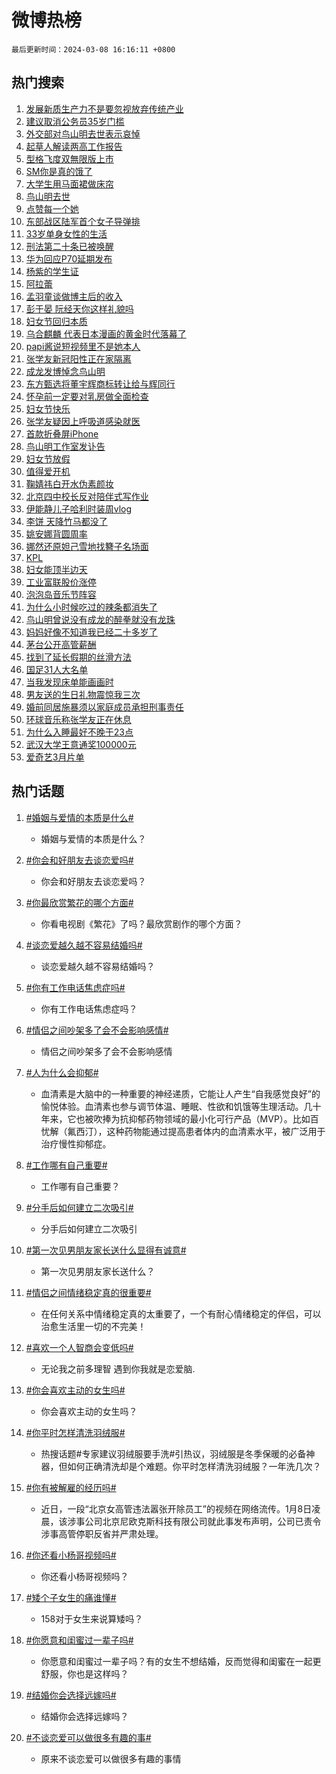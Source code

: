 # 微博热榜

`最后更新时间：2024-03-08 16:16:11 +0800`

## 热门搜索

1. [发展新质生产力不是要忽视放弃传统产业](https://m.weibo.cn/search?containerid=100103type%3D1%26t%3D10%26q%3D%23%E5%8F%91%E5%B1%95%E6%96%B0%E8%B4%A8%E7%94%9F%E4%BA%A7%E5%8A%9B%E4%B8%8D%E6%98%AF%E8%A6%81%E5%BF%BD%E8%A7%86%E6%94%BE%E5%BC%83%E4%BC%A0%E7%BB%9F%E4%BA%A7%E4%B8%9A%23&stream_entry_id=51&isnewpage=1&extparam=seat%3D1%26dgr%3D0%26stream_entry_id%3D51%26q%3D%2523%25E5%258F%2591%25E5%25B1%2595%25E6%2596%25B0%25E8%25B4%25A8%25E7%2594%259F%25E4%25BA%25A7%25E5%258A%259B%25E4%25B8%258D%25E6%2598%25AF%25E8%25A6%2581%25E5%25BF%25BD%25E8%25A7%2586%25E6%2594%25BE%25E5%25BC%2583%25E4%25BC%25A0%25E7%25BB%259F%25E4%25BA%25A7%25E4%25B8%259A%2523%26c_type%3D51%26filter_type%3Drealtimehot%26cate%3D10103%26pos%3D0%26display_time%3D1709885770%26pre_seqid%3D170988577001704379177)
1. [建议取消公务员35岁门槛](https://m.weibo.cn/search?containerid=100103type%3D1%26t%3D10%26q%3D%23%E5%BB%BA%E8%AE%AE%E5%8F%96%E6%B6%88%E5%85%AC%E5%8A%A1%E5%91%9835%E5%B2%81%E9%97%A8%E6%A7%9B%23&stream_entry_id=31&isnewpage=1&extparam=seat%3D1%26q%3D%2523%25E5%25BB%25BA%25E8%25AE%25AE%25E5%258F%2596%25E6%25B6%2588%25E5%2585%25AC%25E5%258A%25A1%25E5%2591%259835%25E5%25B2%2581%25E9%2597%25A8%25E6%25A7%259B%2523%26dgr%3D0%26flag%3D2%26band_rank%3D1%26stream_entry_id%3D31%26realpos%3D1%26pos%3D0%26c_type%3D31%26lcate%3D5001%26cate%3D5001%26filter_type%3Drealtimehot%26display_time%3D1709885770%26pre_seqid%3D170988577001704379177)
1. [外交部对鸟山明去世表示哀悼](https://m.weibo.cn/search?containerid=100103type%3D1%26t%3D10%26q%3D%23%E5%A4%96%E4%BA%A4%E9%83%A8%E5%AF%B9%E9%B8%9F%E5%B1%B1%E6%98%8E%E5%8E%BB%E4%B8%96%E8%A1%A8%E7%A4%BA%E5%93%80%E6%82%BC%23&stream_entry_id=31&isnewpage=1&extparam=seat%3D1%26q%3D%2523%25E5%25A4%2596%25E4%25BA%25A4%25E9%2583%25A8%25E5%25AF%25B9%25E9%25B8%259F%25E5%25B1%25B1%25E6%2598%258E%25E5%258E%25BB%25E4%25B8%2596%25E8%25A1%25A8%25E7%25A4%25BA%25E5%2593%2580%25E6%2582%25BC%2523%26dgr%3D0%26flag%3D1%26band_rank%3D2%26stream_entry_id%3D31%26realpos%3D2%26pos%3D1%26c_type%3D31%26lcate%3D5001%26cate%3D5001%26filter_type%3Drealtimehot%26display_time%3D1709885770%26pre_seqid%3D170988577001704379177)
1. [起草人解读两高工作报告](https://m.weibo.cn/search?containerid=100103type%3D1%26t%3D10%26q%3D%23%E8%B5%B7%E8%8D%89%E4%BA%BA%E8%A7%A3%E8%AF%BB%E4%B8%A4%E9%AB%98%E5%B7%A5%E4%BD%9C%E6%8A%A5%E5%91%8A%23&stream_entry_id=31&isnewpage=1&extparam=seat%3D1%26q%3D%2523%25E8%25B5%25B7%25E8%258D%2589%25E4%25BA%25BA%25E8%25A7%25A3%25E8%25AF%25BB%25E4%25B8%25A4%25E9%25AB%2598%25E5%25B7%25A5%25E4%25BD%259C%25E6%258A%25A5%25E5%2591%258A%2523%26dgr%3D0%26flag%3D0%26band_rank%3D3%26stream_entry_id%3D31%26realpos%3D3%26pos%3D2%26c_type%3D31%26lcate%3D5001%26cate%3D5001%26filter_type%3Drealtimehot%26display_time%3D1709885770%26pre_seqid%3D170988577001704379177)
1. [型格飞度双無限版上市](https://m.weibo.cn/search?containerid=100103type%3D1%26t%3D10%26q%3D%23%E5%9E%8B%E6%A0%BC%E9%A3%9E%E5%BA%A6%E5%8F%8C%E7%84%A1%E9%99%90%E7%89%88%E4%B8%8A%E5%B8%82%23&stream_entry_id=31&isnewpage=1&extparam=seat%3D1%26topic_ad%3D1%26q%3D%2523%25E5%259E%258B%25E6%25A0%25BC%25E9%25A3%259E%25E5%25BA%25A6%25E5%258F%258C%25E7%2584%25A1%25E9%2599%2590%25E7%2589%2588%25E4%25B8%258A%25E5%25B8%2582%2523%26dgr%3D0%26adid%3D225929%26band_rank%3D4%26stream_entry_id%3D31%26is_ad_pos%3D1%26pos%3D3%26c_type%3D31%26lcate%3D5001%26cate%3D5001%26filter_type%3Drealtimehot%26display_time%3D1709885770%26pre_seqid%3D170988577001704379177)
1. [SM你是真的饿了](https://m.weibo.cn/search?containerid=100103type%3D1%26t%3D10%26q%3D%23SM%E4%BD%A0%E6%98%AF%E7%9C%9F%E7%9A%84%E9%A5%BF%E4%BA%86%23&stream_entry_id=31&isnewpage=1&extparam=seat%3D1%26q%3D%2523SM%25E4%25BD%25A0%25E6%2598%25AF%25E7%259C%259F%25E7%259A%2584%25E9%25A5%25BF%25E4%25BA%2586%2523%26dgr%3D0%26flag%3D2%26band_rank%3D4%26stream_entry_id%3D31%26realpos%3D4%26pos%3D4%26c_type%3D31%26lcate%3D5001%26cate%3D5001%26filter_type%3Drealtimehot%26display_time%3D1709885770%26pre_seqid%3D170988577001704379177)
1. [大学生用马面裙做床帘](https://m.weibo.cn/search?containerid=100103type%3D1%26t%3D10%26q%3D%23%E5%A4%A7%E5%AD%A6%E7%94%9F%E7%94%A8%E9%A9%AC%E9%9D%A2%E8%A3%99%E5%81%9A%E5%BA%8A%E5%B8%98%23&stream_entry_id=31&isnewpage=1&extparam=seat%3D1%26q%3D%2523%25E5%25A4%25A7%25E5%25AD%25A6%25E7%2594%259F%25E7%2594%25A8%25E9%25A9%25AC%25E9%259D%25A2%25E8%25A3%2599%25E5%2581%259A%25E5%25BA%258A%25E5%25B8%2598%2523%26dgr%3D0%26flag%3D0%26band_rank%3D5%26stream_entry_id%3D31%26realpos%3D5%26pos%3D5%26c_type%3D31%26lcate%3D5001%26cate%3D5001%26filter_type%3Drealtimehot%26display_time%3D1709885770%26pre_seqid%3D170988577001704379177)
1. [鸟山明去世](https://m.weibo.cn/search?containerid=100103type%3D1%26t%3D10%26q%3D%23%E9%B8%9F%E5%B1%B1%E6%98%8E%E5%8E%BB%E4%B8%96%23&stream_entry_id=31&isnewpage=1&extparam=seat%3D1%26q%3D%2523%25E9%25B8%259F%25E5%25B1%25B1%25E6%2598%258E%25E5%258E%25BB%25E4%25B8%2596%2523%26dgr%3D0%26flag%3D16%26band_rank%3D6%26stream_entry_id%3D31%26realpos%3D6%26pos%3D6%26c_type%3D31%26lcate%3D5001%26cate%3D5001%26filter_type%3Drealtimehot%26display_time%3D1709885770%26pre_seqid%3D170988577001704379177)
1. [点赞每一个她](https://m.weibo.cn/search?containerid=100103type%3D1%26t%3D10%26q%3D%23%E7%82%B9%E8%B5%9E%E6%AF%8F%E4%B8%80%E4%B8%AA%E5%A5%B9%23&stream_entry_id=31&isnewpage=1&extparam=seat%3D1%26q%3D%2523%25E7%2582%25B9%25E8%25B5%259E%25E6%25AF%258F%25E4%25B8%2580%25E4%25B8%25AA%25E5%25A5%25B9%2523%26dgr%3D0%26adid%3D226503%26band_rank%3D7%26stream_entry_id%3D31%26is_ad_pos%3D1%26pos%3D7%26c_type%3D31%26lcate%3D5001%26cate%3D5001%26filter_type%3Drealtimehot%26display_time%3D1709885770%26pre_seqid%3D170988577001704379177)
1. [东部战区陆军首个女子导弹排](https://m.weibo.cn/search?containerid=100103type%3D1%26t%3D10%26q%3D%23%E4%B8%9C%E9%83%A8%E6%88%98%E5%8C%BA%E9%99%86%E5%86%9B%E9%A6%96%E4%B8%AA%E5%A5%B3%E5%AD%90%E5%AF%BC%E5%BC%B9%E6%8E%92%23&stream_entry_id=31&isnewpage=1&extparam=seat%3D1%26q%3D%2523%25E4%25B8%259C%25E9%2583%25A8%25E6%2588%2598%25E5%258C%25BA%25E9%2599%2586%25E5%2586%259B%25E9%25A6%2596%25E4%25B8%25AA%25E5%25A5%25B3%25E5%25AD%2590%25E5%25AF%25BC%25E5%25BC%25B9%25E6%258E%2592%2523%26dgr%3D0%26flag%3D0%26band_rank%3D7%26stream_entry_id%3D31%26realpos%3D7%26pos%3D8%26c_type%3D31%26lcate%3D5001%26cate%3D5001%26filter_type%3Drealtimehot%26display_time%3D1709885770%26pre_seqid%3D170988577001704379177)
1. [33岁单身女性的生活](https://m.weibo.cn/search?containerid=100103type%3D1%26t%3D10%26q%3D%2333%E5%B2%81%E5%8D%95%E8%BA%AB%E5%A5%B3%E6%80%A7%E7%9A%84%E7%94%9F%E6%B4%BB%23&stream_entry_id=31&isnewpage=1&extparam=seat%3D1%26q%3D%252333%25E5%25B2%2581%25E5%258D%2595%25E8%25BA%25AB%25E5%25A5%25B3%25E6%2580%25A7%25E7%259A%2584%25E7%2594%259F%25E6%25B4%25BB%2523%26dgr%3D0%26flag%3D1%26band_rank%3D8%26stream_entry_id%3D31%26realpos%3D8%26pos%3D9%26c_type%3D31%26lcate%3D5001%26cate%3D5001%26filter_type%3Drealtimehot%26display_time%3D1709885770%26pre_seqid%3D170988577001704379177)
1. [刑法第二十条已被唤醒](https://m.weibo.cn/search?containerid=100103type%3D1%26t%3D10%26q%3D%23%E5%88%91%E6%B3%95%E7%AC%AC%E4%BA%8C%E5%8D%81%E6%9D%A1%E5%B7%B2%E8%A2%AB%E5%94%A4%E9%86%92%23&stream_entry_id=31&isnewpage=1&extparam=seat%3D1%26q%3D%2523%25E5%2588%2591%25E6%25B3%2595%25E7%25AC%25AC%25E4%25BA%258C%25E5%258D%2581%25E6%259D%25A1%25E5%25B7%25B2%25E8%25A2%25AB%25E5%2594%25A4%25E9%2586%2592%2523%26dgr%3D0%26flag%3D0%26band_rank%3D9%26stream_entry_id%3D31%26realpos%3D9%26pos%3D10%26c_type%3D31%26lcate%3D5001%26cate%3D5001%26filter_type%3Drealtimehot%26display_time%3D1709885770%26pre_seqid%3D170988577001704379177)
1. [华为回应P70延期发布](https://m.weibo.cn/search?containerid=100103type%3D1%26t%3D10%26q%3D%23%E5%8D%8E%E4%B8%BA%E5%9B%9E%E5%BA%94P70%E5%BB%B6%E6%9C%9F%E5%8F%91%E5%B8%83%23&stream_entry_id=31&isnewpage=1&extparam=seat%3D1%26q%3D%2523%25E5%258D%258E%25E4%25B8%25BA%25E5%259B%259E%25E5%25BA%2594P70%25E5%25BB%25B6%25E6%259C%259F%25E5%258F%2591%25E5%25B8%2583%2523%26dgr%3D0%26flag%3D1%26band_rank%3D10%26stream_entry_id%3D31%26realpos%3D10%26pos%3D11%26c_type%3D31%26lcate%3D5001%26cate%3D5001%26filter_type%3Drealtimehot%26display_time%3D1709885770%26pre_seqid%3D170988577001704379177)
1. [杨紫的学生证](https://m.weibo.cn/search?containerid=100103type%3D1%26t%3D10%26q%3D%23%E6%9D%A8%E7%B4%AB%E7%9A%84%E5%AD%A6%E7%94%9F%E8%AF%81%23&stream_entry_id=31&isnewpage=1&extparam=seat%3D1%26q%3D%2523%25E6%259D%25A8%25E7%25B4%25AB%25E7%259A%2584%25E5%25AD%25A6%25E7%2594%259F%25E8%25AF%2581%2523%26dgr%3D0%26flag%3D1%26band_rank%3D11%26stream_entry_id%3D31%26realpos%3D11%26pos%3D12%26c_type%3D31%26lcate%3D5001%26cate%3D5001%26filter_type%3Drealtimehot%26display_time%3D1709885770%26pre_seqid%3D170988577001704379177)
1. [阿拉蕾](https://m.weibo.cn/search?containerid=100103type%3D1%26t%3D10%26q%3D%E9%98%BF%E6%8B%89%E8%95%BE&stream_entry_id=31&isnewpage=1&extparam=seat%3D1%26q%3D%25E9%2598%25BF%25E6%258B%2589%25E8%2595%25BE%26dgr%3D0%26flag%3D2%26band_rank%3D12%26stream_entry_id%3D31%26realpos%3D12%26pos%3D13%26c_type%3D31%26lcate%3D5001%26cate%3D5001%26filter_type%3Drealtimehot%26display_time%3D1709885770%26pre_seqid%3D170988577001704379177)
1. [孟羽童谈做博主后的收入](https://m.weibo.cn/search?containerid=100103type%3D1%26t%3D10%26q%3D%23%E5%AD%9F%E7%BE%BD%E7%AB%A5%E8%B0%88%E5%81%9A%E5%8D%9A%E4%B8%BB%E5%90%8E%E7%9A%84%E6%94%B6%E5%85%A5%23&stream_entry_id=31&isnewpage=1&extparam=seat%3D1%26q%3D%2523%25E5%25AD%259F%25E7%25BE%25BD%25E7%25AB%25A5%25E8%25B0%2588%25E5%2581%259A%25E5%258D%259A%25E4%25B8%25BB%25E5%2590%258E%25E7%259A%2584%25E6%2594%25B6%25E5%2585%25A5%2523%26dgr%3D0%26flag%3D1%26band_rank%3D13%26stream_entry_id%3D31%26realpos%3D13%26pos%3D14%26c_type%3D31%26lcate%3D5001%26cate%3D5001%26filter_type%3Drealtimehot%26display_time%3D1709885770%26pre_seqid%3D170988577001704379177)
1. [彭于晏 阮经天你这样礼貌吗](https://m.weibo.cn/search?containerid=100103type%3D1%26t%3D10%26q%3D%E5%BD%AD%E4%BA%8E%E6%99%8F+%E9%98%AE%E7%BB%8F%E5%A4%A9%E4%BD%A0%E8%BF%99%E6%A0%B7%E7%A4%BC%E8%B2%8C%E5%90%97&stream_entry_id=31&isnewpage=1&extparam=seat%3D1%26q%3D%25E5%25BD%25AD%25E4%25BA%258E%25E6%2599%258F%2520%25E9%2598%25AE%25E7%25BB%258F%25E5%25A4%25A9%25E4%25BD%25A0%25E8%25BF%2599%25E6%25A0%25B7%25E7%25A4%25BC%25E8%25B2%258C%25E5%2590%2597%26dgr%3D0%26flag%3D1%26band_rank%3D14%26stream_entry_id%3D31%26realpos%3D14%26pos%3D15%26c_type%3D31%26lcate%3D5001%26cate%3D5001%26filter_type%3Drealtimehot%26display_time%3D1709885770%26pre_seqid%3D170988577001704379177)
1. [妇女节回归本质](https://m.weibo.cn/search?containerid=100103type%3D1%26t%3D10%26q%3D%23%E5%A6%87%E5%A5%B3%E8%8A%82%E5%9B%9E%E5%BD%92%E6%9C%AC%E8%B4%A8%23&stream_entry_id=31&isnewpage=1&extparam=seat%3D1%26q%3D%2523%25E5%25A6%2587%25E5%25A5%25B3%25E8%258A%2582%25E5%259B%259E%25E5%25BD%2592%25E6%259C%25AC%25E8%25B4%25A8%2523%26dgr%3D0%26flag%3D0%26band_rank%3D15%26stream_entry_id%3D31%26realpos%3D15%26pos%3D16%26c_type%3D31%26lcate%3D5001%26cate%3D5001%26filter_type%3Drealtimehot%26display_time%3D1709885770%26pre_seqid%3D170988577001704379177)
1. [乌合麒麟 代表日本漫画的黄金时代落幕了](https://m.weibo.cn/search?containerid=100103type%3D1%26t%3D10%26q%3D%E4%B9%8C%E5%90%88%E9%BA%92%E9%BA%9F+%E4%BB%A3%E8%A1%A8%E6%97%A5%E6%9C%AC%E6%BC%AB%E7%94%BB%E7%9A%84%E9%BB%84%E9%87%91%E6%97%B6%E4%BB%A3%E8%90%BD%E5%B9%95%E4%BA%86&stream_entry_id=31&isnewpage=1&extparam=seat%3D1%26q%3D%25E4%25B9%258C%25E5%2590%2588%25E9%25BA%2592%25E9%25BA%259F%2520%25E4%25BB%25A3%25E8%25A1%25A8%25E6%2597%25A5%25E6%259C%25AC%25E6%25BC%25AB%25E7%2594%25BB%25E7%259A%2584%25E9%25BB%2584%25E9%2587%2591%25E6%2597%25B6%25E4%25BB%25A3%25E8%2590%25BD%25E5%25B9%2595%25E4%25BA%2586%26dgr%3D0%26flag%3D0%26band_rank%3D16%26stream_entry_id%3D31%26realpos%3D16%26pos%3D17%26c_type%3D31%26lcate%3D5001%26cate%3D5001%26filter_type%3Drealtimehot%26display_time%3D1709885770%26pre_seqid%3D170988577001704379177)
1. [papi酱说短视频里不是她本人](https://m.weibo.cn/search?containerid=100103type%3D1%26t%3D10%26q%3D%23papi%E9%85%B1%E8%AF%B4%E7%9F%AD%E8%A7%86%E9%A2%91%E9%87%8C%E4%B8%8D%E6%98%AF%E5%A5%B9%E6%9C%AC%E4%BA%BA%23&stream_entry_id=31&isnewpage=1&extparam=seat%3D1%26q%3D%2523papi%25E9%2585%25B1%25E8%25AF%25B4%25E7%259F%25AD%25E8%25A7%2586%25E9%25A2%2591%25E9%2587%258C%25E4%25B8%258D%25E6%2598%25AF%25E5%25A5%25B9%25E6%259C%25AC%25E4%25BA%25BA%2523%26dgr%3D0%26flag%3D2%26band_rank%3D17%26stream_entry_id%3D31%26realpos%3D17%26pos%3D18%26c_type%3D31%26lcate%3D5001%26cate%3D5001%26filter_type%3Drealtimehot%26display_time%3D1709885770%26pre_seqid%3D170988577001704379177)
1. [张学友新冠阳性正在家隔离](https://m.weibo.cn/search?containerid=100103type%3D1%26t%3D10%26q%3D%E5%BC%A0%E5%AD%A6%E5%8F%8B%E6%96%B0%E5%86%A0%E9%98%B3%E6%80%A7%E6%AD%A3%E5%9C%A8%E5%AE%B6%E9%9A%94%E7%A6%BB&stream_entry_id=31&isnewpage=1&extparam=seat%3D1%26q%3D%25E5%25BC%25A0%25E5%25AD%25A6%25E5%258F%258B%25E6%2596%25B0%25E5%2586%25A0%25E9%2598%25B3%25E6%2580%25A7%25E6%25AD%25A3%25E5%259C%25A8%25E5%25AE%25B6%25E9%259A%2594%25E7%25A6%25BB%26dgr%3D0%26flag%3D1%26band_rank%3D18%26stream_entry_id%3D31%26realpos%3D18%26pos%3D19%26c_type%3D31%26lcate%3D5001%26cate%3D5001%26filter_type%3Drealtimehot%26display_time%3D1709885770%26pre_seqid%3D170988577001704379177)
1. [成龙发博悼念鸟山明](https://m.weibo.cn/search?containerid=100103type%3D1%26t%3D10%26q%3D%E6%88%90%E9%BE%99%E5%8F%91%E5%8D%9A%E6%82%BC%E5%BF%B5%E9%B8%9F%E5%B1%B1%E6%98%8E&stream_entry_id=31&isnewpage=1&extparam=seat%3D1%26q%3D%25E6%2588%2590%25E9%25BE%2599%25E5%258F%2591%25E5%258D%259A%25E6%2582%25BC%25E5%25BF%25B5%25E9%25B8%259F%25E5%25B1%25B1%25E6%2598%258E%26dgr%3D0%26flag%3D1%26band_rank%3D19%26stream_entry_id%3D31%26realpos%3D19%26pos%3D20%26c_type%3D31%26lcate%3D5001%26cate%3D5001%26filter_type%3Drealtimehot%26display_time%3D1709885770%26pre_seqid%3D170988577001704379177)
1. [东方甄选将董宇辉商标转让给与辉同行](https://m.weibo.cn/search?containerid=100103type%3D1%26t%3D10%26q%3D%23%E4%B8%9C%E6%96%B9%E7%94%84%E9%80%89%E5%B0%86%E8%91%A3%E5%AE%87%E8%BE%89%E5%95%86%E6%A0%87%E8%BD%AC%E8%AE%A9%E7%BB%99%E4%B8%8E%E8%BE%89%E5%90%8C%E8%A1%8C%23&stream_entry_id=31&isnewpage=1&extparam=seat%3D1%26q%3D%2523%25E4%25B8%259C%25E6%2596%25B9%25E7%2594%2584%25E9%2580%2589%25E5%25B0%2586%25E8%2591%25A3%25E5%25AE%2587%25E8%25BE%2589%25E5%2595%2586%25E6%25A0%2587%25E8%25BD%25AC%25E8%25AE%25A9%25E7%25BB%2599%25E4%25B8%258E%25E8%25BE%2589%25E5%2590%258C%25E8%25A1%258C%2523%26dgr%3D0%26flag%3D2%26band_rank%3D20%26stream_entry_id%3D31%26realpos%3D20%26pos%3D21%26c_type%3D31%26lcate%3D5001%26cate%3D5001%26filter_type%3Drealtimehot%26display_time%3D1709885770%26pre_seqid%3D170988577001704379177)
1. [怀孕前一定要对乳房做全面检查](https://m.weibo.cn/search?containerid=100103type%3D1%26t%3D10%26q%3D%23%E6%80%80%E5%AD%95%E5%89%8D%E4%B8%80%E5%AE%9A%E8%A6%81%E5%AF%B9%E4%B9%B3%E6%88%BF%E5%81%9A%E5%85%A8%E9%9D%A2%E6%A3%80%E6%9F%A5%23&stream_entry_id=31&isnewpage=1&extparam=seat%3D1%26q%3D%2523%25E6%2580%2580%25E5%25AD%2595%25E5%2589%258D%25E4%25B8%2580%25E5%25AE%259A%25E8%25A6%2581%25E5%25AF%25B9%25E4%25B9%25B3%25E6%2588%25BF%25E5%2581%259A%25E5%2585%25A8%25E9%259D%25A2%25E6%25A3%2580%25E6%259F%25A5%2523%26dgr%3D0%26flag%3D1%26band_rank%3D21%26stream_entry_id%3D31%26realpos%3D21%26pos%3D22%26c_type%3D31%26lcate%3D5001%26cate%3D5001%26filter_type%3Drealtimehot%26display_time%3D1709885770%26pre_seqid%3D170988577001704379177)
1. [妇女节快乐](https://m.weibo.cn/search?containerid=100103type%3D1%26t%3D10%26q%3D%23%E5%A6%87%E5%A5%B3%E8%8A%82%E5%BF%AB%E4%B9%90%23&stream_entry_id=31&isnewpage=1&extparam=seat%3D1%26q%3D%2523%25E5%25A6%2587%25E5%25A5%25B3%25E8%258A%2582%25E5%25BF%25AB%25E4%25B9%2590%2523%26dgr%3D0%26flag%3D0%26band_rank%3D22%26stream_entry_id%3D31%26realpos%3D22%26pos%3D23%26c_type%3D31%26lcate%3D5001%26cate%3D5001%26filter_type%3Drealtimehot%26display_time%3D1709885770%26pre_seqid%3D170988577001704379177)
1. [张学友疑因上呼吸道感染就医](https://m.weibo.cn/search?containerid=100103type%3D1%26t%3D10%26q%3D%23%E5%BC%A0%E5%AD%A6%E5%8F%8B%E7%96%91%E5%9B%A0%E4%B8%8A%E5%91%BC%E5%90%B8%E9%81%93%E6%84%9F%E6%9F%93%E5%B0%B1%E5%8C%BB%23&stream_entry_id=31&isnewpage=1&extparam=seat%3D1%26q%3D%2523%25E5%25BC%25A0%25E5%25AD%25A6%25E5%258F%258B%25E7%2596%2591%25E5%259B%25A0%25E4%25B8%258A%25E5%2591%25BC%25E5%2590%25B8%25E9%2581%2593%25E6%2584%259F%25E6%259F%2593%25E5%25B0%25B1%25E5%258C%25BB%2523%26dgr%3D0%26flag%3D2%26band_rank%3D23%26stream_entry_id%3D31%26realpos%3D23%26pos%3D24%26c_type%3D31%26lcate%3D5001%26cate%3D5001%26filter_type%3Drealtimehot%26display_time%3D1709885770%26pre_seqid%3D170988577001704379177)
1. [首款折叠屏iPhone](https://m.weibo.cn/search?containerid=100103type%3D1%26t%3D10%26q%3D%23%E9%A6%96%E6%AC%BE%E6%8A%98%E5%8F%A0%E5%B1%8FiPhone%23&stream_entry_id=31&isnewpage=1&extparam=seat%3D1%26q%3D%2523%25E9%25A6%2596%25E6%25AC%25BE%25E6%258A%2598%25E5%258F%25A0%25E5%25B1%258FiPhone%2523%26dgr%3D0%26flag%3D1%26band_rank%3D24%26stream_entry_id%3D31%26realpos%3D24%26pos%3D25%26c_type%3D31%26lcate%3D5001%26cate%3D5001%26filter_type%3Drealtimehot%26display_time%3D1709885770%26pre_seqid%3D170988577001704379177)
1. [鸟山明工作室发讣告](https://m.weibo.cn/search?containerid=100103type%3D1%26t%3D10%26q%3D%23%E9%B8%9F%E5%B1%B1%E6%98%8E%E5%B7%A5%E4%BD%9C%E5%AE%A4%E5%8F%91%E8%AE%A3%E5%91%8A%23&stream_entry_id=31&isnewpage=1&extparam=seat%3D1%26q%3D%2523%25E9%25B8%259F%25E5%25B1%25B1%25E6%2598%258E%25E5%25B7%25A5%25E4%25BD%259C%25E5%25AE%25A4%25E5%258F%2591%25E8%25AE%25A3%25E5%2591%258A%2523%26dgr%3D0%26flag%3D0%26band_rank%3D25%26stream_entry_id%3D31%26realpos%3D25%26pos%3D26%26c_type%3D31%26lcate%3D5001%26cate%3D5001%26filter_type%3Drealtimehot%26display_time%3D1709885770%26pre_seqid%3D170988577001704379177)
1. [妇女节放假](https://m.weibo.cn/search?containerid=100103type%3D1%26t%3D10%26q%3D%E5%A6%87%E5%A5%B3%E8%8A%82%E6%94%BE%E5%81%87&stream_entry_id=31&isnewpage=1&extparam=seat%3D1%26q%3D%25E5%25A6%2587%25E5%25A5%25B3%25E8%258A%2582%25E6%2594%25BE%25E5%2581%2587%26dgr%3D0%26flag%3D0%26band_rank%3D26%26stream_entry_id%3D31%26realpos%3D26%26pos%3D27%26c_type%3D31%26lcate%3D5001%26cate%3D5001%26filter_type%3Drealtimehot%26display_time%3D1709885770%26pre_seqid%3D170988577001704379177)
1. [值得爱开机](https://m.weibo.cn/search?containerid=100103type%3D1%26t%3D10%26q%3D%23%E5%80%BC%E5%BE%97%E7%88%B1%E5%BC%80%E6%9C%BA%23&stream_entry_id=31&isnewpage=1&extparam=seat%3D1%26q%3D%2523%25E5%2580%25BC%25E5%25BE%2597%25E7%2588%25B1%25E5%25BC%2580%25E6%259C%25BA%2523%26dgr%3D0%26flag%3D1%26band_rank%3D27%26stream_entry_id%3D31%26realpos%3D27%26pos%3D28%26c_type%3D31%26lcate%3D5001%26cate%3D5001%26filter_type%3Drealtimehot%26display_time%3D1709885770%26pre_seqid%3D170988577001704379177)
1. [鞠婧祎白开水伪素颜妆](https://m.weibo.cn/search?containerid=100103type%3D1%26t%3D10%26q%3D%23%E9%9E%A0%E5%A9%A7%E7%A5%8E%E7%99%BD%E5%BC%80%E6%B0%B4%E4%BC%AA%E7%B4%A0%E9%A2%9C%E5%A6%86%23&stream_entry_id=31&isnewpage=1&extparam=seat%3D1%26q%3D%2523%25E9%259E%25A0%25E5%25A9%25A7%25E7%25A5%258E%25E7%2599%25BD%25E5%25BC%2580%25E6%25B0%25B4%25E4%25BC%25AA%25E7%25B4%25A0%25E9%25A2%259C%25E5%25A6%2586%2523%26dgr%3D0%26flag%3D1%26band_rank%3D28%26stream_entry_id%3D31%26realpos%3D28%26pos%3D29%26c_type%3D31%26lcate%3D5001%26cate%3D5001%26filter_type%3Drealtimehot%26display_time%3D1709885770%26pre_seqid%3D170988577001704379177)
1. [北京四中校长反对陪伴式写作业](https://m.weibo.cn/search?containerid=100103type%3D1%26t%3D10%26q%3D%23%E5%8C%97%E4%BA%AC%E5%9B%9B%E4%B8%AD%E6%A0%A1%E9%95%BF%E5%8F%8D%E5%AF%B9%E9%99%AA%E4%BC%B4%E5%BC%8F%E5%86%99%E4%BD%9C%E4%B8%9A%23&stream_entry_id=31&isnewpage=1&extparam=seat%3D1%26q%3D%2523%25E5%258C%2597%25E4%25BA%25AC%25E5%259B%259B%25E4%25B8%25AD%25E6%25A0%25A1%25E9%2595%25BF%25E5%258F%258D%25E5%25AF%25B9%25E9%2599%25AA%25E4%25BC%25B4%25E5%25BC%258F%25E5%2586%2599%25E4%25BD%259C%25E4%25B8%259A%2523%26dgr%3D0%26flag%3D1%26band_rank%3D29%26stream_entry_id%3D31%26realpos%3D29%26pos%3D30%26c_type%3D31%26lcate%3D5001%26cate%3D5001%26filter_type%3Drealtimehot%26display_time%3D1709885770%26pre_seqid%3D170988577001704379177)
1. [伊能静儿子哈利时装周vlog](https://m.weibo.cn/search?containerid=100103type%3D1%26t%3D10%26q%3D%23%E4%BC%8A%E8%83%BD%E9%9D%99%E5%84%BF%E5%AD%90%E5%93%88%E5%88%A9%E6%97%B6%E8%A3%85%E5%91%A8vlog%23&stream_entry_id=31&isnewpage=1&extparam=seat%3D1%26q%3D%2523%25E4%25BC%258A%25E8%2583%25BD%25E9%259D%2599%25E5%2584%25BF%25E5%25AD%2590%25E5%2593%2588%25E5%2588%25A9%25E6%2597%25B6%25E8%25A3%2585%25E5%2591%25A8vlog%2523%26dgr%3D0%26flag%3D1%26band_rank%3D30%26stream_entry_id%3D31%26realpos%3D30%26pos%3D31%26c_type%3D31%26lcate%3D5001%26cate%3D5001%26filter_type%3Drealtimehot%26display_time%3D1709885770%26pre_seqid%3D170988577001704379177)
1. [李饼 天降竹马都没了](https://m.weibo.cn/search?containerid=100103type%3D1%26t%3D10%26q%3D%E6%9D%8E%E9%A5%BC+%E5%A4%A9%E9%99%8D%E7%AB%B9%E9%A9%AC%E9%83%BD%E6%B2%A1%E4%BA%86&stream_entry_id=31&isnewpage=1&extparam=seat%3D1%26q%3D%25E6%259D%258E%25E9%25A5%25BC%2520%25E5%25A4%25A9%25E9%2599%258D%25E7%25AB%25B9%25E9%25A9%25AC%25E9%2583%25BD%25E6%25B2%25A1%25E4%25BA%2586%26dgr%3D0%26flag%3D1%26band_rank%3D31%26stream_entry_id%3D31%26realpos%3D31%26pos%3D32%26c_type%3D31%26lcate%3D5001%26cate%3D5001%26filter_type%3Drealtimehot%26display_time%3D1709885770%26pre_seqid%3D170988577001704379177)
1. [姚安娜背圆周率](https://m.weibo.cn/search?containerid=100103type%3D1%26t%3D10%26q%3D%23%E5%A7%9A%E5%AE%89%E5%A8%9C%E8%83%8C%E5%9C%86%E5%91%A8%E7%8E%87%23&stream_entry_id=31&isnewpage=1&extparam=seat%3D1%26q%3D%2523%25E5%25A7%259A%25E5%25AE%2589%25E5%25A8%259C%25E8%2583%258C%25E5%259C%2586%25E5%2591%25A8%25E7%258E%2587%2523%26dgr%3D0%26flag%3D1%26band_rank%3D32%26stream_entry_id%3D31%26realpos%3D32%26pos%3D33%26c_type%3D31%26lcate%3D5001%26cate%3D5001%26filter_type%3Drealtimehot%26display_time%3D1709885770%26pre_seqid%3D170988577001704379177)
1. [娜然还原妲己雪地找簪子名场面](https://m.weibo.cn/search?containerid=100103type%3D1%26t%3D10%26q%3D%E5%A8%9C%E7%84%B6%E8%BF%98%E5%8E%9F%E5%A6%B2%E5%B7%B1%E9%9B%AA%E5%9C%B0%E6%89%BE%E7%B0%AA%E5%AD%90%E5%90%8D%E5%9C%BA%E9%9D%A2&stream_entry_id=31&isnewpage=1&extparam=seat%3D1%26q%3D%25E5%25A8%259C%25E7%2584%25B6%25E8%25BF%2598%25E5%258E%259F%25E5%25A6%25B2%25E5%25B7%25B1%25E9%259B%25AA%25E5%259C%25B0%25E6%2589%25BE%25E7%25B0%25AA%25E5%25AD%2590%25E5%2590%258D%25E5%259C%25BA%25E9%259D%25A2%26dgr%3D0%26flag%3D0%26band_rank%3D33%26stream_entry_id%3D31%26realpos%3D33%26pos%3D34%26c_type%3D31%26lcate%3D5001%26cate%3D5001%26filter_type%3Drealtimehot%26display_time%3D1709885770%26pre_seqid%3D170988577001704379177)
1. [KPL](https://m.weibo.cn/search?containerid=100103type%3D1%26t%3D10%26q%3DKPL&stream_entry_id=31&isnewpage=1&extparam=seat%3D1%26q%3DKPL%26dgr%3D0%26flag%3D1%26band_rank%3D34%26stream_entry_id%3D31%26realpos%3D34%26pos%3D35%26c_type%3D31%26lcate%3D5001%26cate%3D5001%26filter_type%3Drealtimehot%26display_time%3D1709885770%26pre_seqid%3D170988577001704379177)
1. [妇女能顶半边天](https://m.weibo.cn/search?containerid=100103type%3D1%26t%3D10%26q%3D%E5%A6%87%E5%A5%B3%E8%83%BD%E9%A1%B6%E5%8D%8A%E8%BE%B9%E5%A4%A9&stream_entry_id=31&isnewpage=1&extparam=seat%3D1%26q%3D%25E5%25A6%2587%25E5%25A5%25B3%25E8%2583%25BD%25E9%25A1%25B6%25E5%258D%258A%25E8%25BE%25B9%25E5%25A4%25A9%26dgr%3D0%26flag%3D0%26band_rank%3D35%26stream_entry_id%3D31%26realpos%3D35%26pos%3D36%26c_type%3D31%26lcate%3D5001%26cate%3D5001%26filter_type%3Drealtimehot%26display_time%3D1709885770%26pre_seqid%3D170988577001704379177)
1. [工业富联股价涨停](https://m.weibo.cn/search?containerid=100103type%3D1%26t%3D10%26q%3D%23%E5%B7%A5%E4%B8%9A%E5%AF%8C%E8%81%94%E8%82%A1%E4%BB%B7%E6%B6%A8%E5%81%9C%23&stream_entry_id=31&isnewpage=1&extparam=seat%3D1%26q%3D%2523%25E5%25B7%25A5%25E4%25B8%259A%25E5%25AF%258C%25E8%2581%2594%25E8%2582%25A1%25E4%25BB%25B7%25E6%25B6%25A8%25E5%2581%259C%2523%26dgr%3D0%26flag%3D1%26band_rank%3D36%26stream_entry_id%3D31%26realpos%3D36%26pos%3D37%26c_type%3D31%26lcate%3D5001%26cate%3D5001%26filter_type%3Drealtimehot%26display_time%3D1709885770%26pre_seqid%3D170988577001704379177)
1. [泡泡岛音乐节阵容](https://m.weibo.cn/search?containerid=100103type%3D1%26t%3D10%26q%3D%23%E6%B3%A1%E6%B3%A1%E5%B2%9B%E9%9F%B3%E4%B9%90%E8%8A%82%E9%98%B5%E5%AE%B9%23&stream_entry_id=31&isnewpage=1&extparam=seat%3D1%26q%3D%2523%25E6%25B3%25A1%25E6%25B3%25A1%25E5%25B2%259B%25E9%259F%25B3%25E4%25B9%2590%25E8%258A%2582%25E9%2598%25B5%25E5%25AE%25B9%2523%26dgr%3D0%26flag%3D1%26band_rank%3D37%26stream_entry_id%3D31%26realpos%3D37%26pos%3D38%26c_type%3D31%26lcate%3D5001%26cate%3D5001%26filter_type%3Drealtimehot%26display_time%3D1709885770%26pre_seqid%3D170988577001704379177)
1. [为什么小时候吃过的辣条都消失了](https://m.weibo.cn/search?containerid=100103type%3D1%26t%3D10%26q%3D%23%E4%B8%BA%E4%BB%80%E4%B9%88%E5%B0%8F%E6%97%B6%E5%80%99%E5%90%83%E8%BF%87%E7%9A%84%E8%BE%A3%E6%9D%A1%E9%83%BD%E6%B6%88%E5%A4%B1%E4%BA%86%23&stream_entry_id=31&isnewpage=1&extparam=seat%3D1%26q%3D%2523%25E4%25B8%25BA%25E4%25BB%2580%25E4%25B9%2588%25E5%25B0%258F%25E6%2597%25B6%25E5%2580%2599%25E5%2590%2583%25E8%25BF%2587%25E7%259A%2584%25E8%25BE%25A3%25E6%259D%25A1%25E9%2583%25BD%25E6%25B6%2588%25E5%25A4%25B1%25E4%25BA%2586%2523%26dgr%3D0%26flag%3D1%26band_rank%3D38%26stream_entry_id%3D31%26realpos%3D38%26pos%3D39%26c_type%3D31%26lcate%3D5001%26cate%3D5001%26filter_type%3Drealtimehot%26display_time%3D1709885770%26pre_seqid%3D170988577001704379177)
1. [鸟山明曾说没有成龙的醉拳就没有龙珠](https://m.weibo.cn/search?containerid=100103type%3D1%26t%3D10%26q%3D%23%E9%B8%9F%E5%B1%B1%E6%98%8E%E6%9B%BE%E8%AF%B4%E6%B2%A1%E6%9C%89%E6%88%90%E9%BE%99%E7%9A%84%E9%86%89%E6%8B%B3%E5%B0%B1%E6%B2%A1%E6%9C%89%E9%BE%99%E7%8F%A0%23&stream_entry_id=31&isnewpage=1&extparam=seat%3D1%26q%3D%2523%25E9%25B8%259F%25E5%25B1%25B1%25E6%2598%258E%25E6%259B%25BE%25E8%25AF%25B4%25E6%25B2%25A1%25E6%259C%2589%25E6%2588%2590%25E9%25BE%2599%25E7%259A%2584%25E9%2586%2589%25E6%258B%25B3%25E5%25B0%25B1%25E6%25B2%25A1%25E6%259C%2589%25E9%25BE%2599%25E7%258F%25A0%2523%26dgr%3D0%26flag%3D0%26band_rank%3D39%26stream_entry_id%3D31%26realpos%3D39%26pos%3D40%26c_type%3D31%26lcate%3D5001%26cate%3D5001%26filter_type%3Drealtimehot%26display_time%3D1709885770%26pre_seqid%3D170988577001704379177)
1. [妈妈好像不知道我已经二十多岁了](https://m.weibo.cn/search?containerid=100103type%3D1%26t%3D10%26q%3D%E5%A6%88%E5%A6%88%E5%A5%BD%E5%83%8F%E4%B8%8D%E7%9F%A5%E9%81%93%E6%88%91%E5%B7%B2%E7%BB%8F%E4%BA%8C%E5%8D%81%E5%A4%9A%E5%B2%81%E4%BA%86&stream_entry_id=31&isnewpage=1&extparam=seat%3D1%26q%3D%25E5%25A6%2588%25E5%25A6%2588%25E5%25A5%25BD%25E5%2583%258F%25E4%25B8%258D%25E7%259F%25A5%25E9%2581%2593%25E6%2588%2591%25E5%25B7%25B2%25E7%25BB%258F%25E4%25BA%258C%25E5%258D%2581%25E5%25A4%259A%25E5%25B2%2581%25E4%25BA%2586%26dgr%3D0%26flag%3D0%26band_rank%3D40%26stream_entry_id%3D31%26realpos%3D40%26pos%3D41%26c_type%3D31%26lcate%3D5001%26cate%3D5001%26filter_type%3Drealtimehot%26display_time%3D1709885770%26pre_seqid%3D170988577001704379177)
1. [茅台公开高管薪酬](https://m.weibo.cn/search?containerid=100103type%3D1%26t%3D10%26q%3D%23%E8%8C%85%E5%8F%B0%E5%85%AC%E5%BC%80%E9%AB%98%E7%AE%A1%E8%96%AA%E9%85%AC%23&stream_entry_id=31&isnewpage=1&extparam=seat%3D1%26q%3D%2523%25E8%258C%2585%25E5%258F%25B0%25E5%2585%25AC%25E5%25BC%2580%25E9%25AB%2598%25E7%25AE%25A1%25E8%2596%25AA%25E9%2585%25AC%2523%26dgr%3D0%26flag%3D0%26band_rank%3D41%26stream_entry_id%3D31%26realpos%3D41%26pos%3D42%26c_type%3D31%26lcate%3D5001%26cate%3D5001%26filter_type%3Drealtimehot%26display_time%3D1709885770%26pre_seqid%3D170988577001704379177)
1. [找到了延长假期的丝滑方法](https://m.weibo.cn/search?containerid=100103type%3D1%26t%3D10%26q%3D%23%E6%89%BE%E5%88%B0%E4%BA%86%E5%BB%B6%E9%95%BF%E5%81%87%E6%9C%9F%E7%9A%84%E4%B8%9D%E6%BB%91%E6%96%B9%E6%B3%95%23&stream_entry_id=31&isnewpage=1&extparam=seat%3D1%26q%3D%2523%25E6%2589%25BE%25E5%2588%25B0%25E4%25BA%2586%25E5%25BB%25B6%25E9%2595%25BF%25E5%2581%2587%25E6%259C%259F%25E7%259A%2584%25E4%25B8%259D%25E6%25BB%2591%25E6%2596%25B9%25E6%25B3%2595%2523%26dgr%3D0%26flag%3D1%26band_rank%3D42%26stream_entry_id%3D31%26realpos%3D42%26pos%3D43%26c_type%3D31%26lcate%3D5001%26cate%3D5001%26filter_type%3Drealtimehot%26display_time%3D1709885770%26pre_seqid%3D170988577001704379177)
1. [国足31人大名单](https://m.weibo.cn/search?containerid=100103type%3D1%26t%3D10%26q%3D%23%E5%9B%BD%E8%B6%B331%E4%BA%BA%E5%A4%A7%E5%90%8D%E5%8D%95%23&stream_entry_id=31&isnewpage=1&extparam=seat%3D1%26q%3D%2523%25E5%259B%25BD%25E8%25B6%25B331%25E4%25BA%25BA%25E5%25A4%25A7%25E5%2590%258D%25E5%258D%2595%2523%26dgr%3D0%26flag%3D1%26band_rank%3D43%26stream_entry_id%3D31%26realpos%3D43%26pos%3D44%26c_type%3D31%26lcate%3D5001%26cate%3D5001%26filter_type%3Drealtimehot%26display_time%3D1709885770%26pre_seqid%3D170988577001704379177)
1. [当我发现床单能画画时](https://m.weibo.cn/search?containerid=100103type%3D1%26t%3D10%26q%3D%23%E5%BD%93%E6%88%91%E5%8F%91%E7%8E%B0%E5%BA%8A%E5%8D%95%E8%83%BD%E7%94%BB%E7%94%BB%E6%97%B6%23&stream_entry_id=31&isnewpage=1&extparam=seat%3D1%26q%3D%2523%25E5%25BD%2593%25E6%2588%2591%25E5%258F%2591%25E7%258E%25B0%25E5%25BA%258A%25E5%258D%2595%25E8%2583%25BD%25E7%2594%25BB%25E7%2594%25BB%25E6%2597%25B6%2523%26dgr%3D0%26flag%3D1%26band_rank%3D44%26stream_entry_id%3D31%26realpos%3D44%26pos%3D45%26c_type%3D31%26lcate%3D5001%26cate%3D5001%26filter_type%3Drealtimehot%26display_time%3D1709885770%26pre_seqid%3D170988577001704379177)
1. [男友送的生日礼物震惊我三次](https://m.weibo.cn/search?containerid=100103type%3D1%26t%3D10%26q%3D%23%E7%94%B7%E5%8F%8B%E9%80%81%E7%9A%84%E7%94%9F%E6%97%A5%E7%A4%BC%E7%89%A9%E9%9C%87%E6%83%8A%E6%88%91%E4%B8%89%E6%AC%A1%23&stream_entry_id=31&isnewpage=1&extparam=seat%3D1%26q%3D%2523%25E7%2594%25B7%25E5%258F%258B%25E9%2580%2581%25E7%259A%2584%25E7%2594%259F%25E6%2597%25A5%25E7%25A4%25BC%25E7%2589%25A9%25E9%259C%2587%25E6%2583%258A%25E6%2588%2591%25E4%25B8%2589%25E6%25AC%25A1%2523%26dgr%3D0%26flag%3D1%26band_rank%3D45%26stream_entry_id%3D31%26realpos%3D45%26pos%3D46%26c_type%3D31%26lcate%3D5001%26cate%3D5001%26filter_type%3Drealtimehot%26display_time%3D1709885770%26pre_seqid%3D170988577001704379177)
1. [婚前同居施暴须以家庭成员承担刑事责任](https://m.weibo.cn/search?containerid=100103type%3D1%26t%3D10%26q%3D%23%E5%A9%9A%E5%89%8D%E5%90%8C%E5%B1%85%E6%96%BD%E6%9A%B4%E9%A1%BB%E4%BB%A5%E5%AE%B6%E5%BA%AD%E6%88%90%E5%91%98%E6%89%BF%E6%8B%85%E5%88%91%E4%BA%8B%E8%B4%A3%E4%BB%BB%23&stream_entry_id=31&isnewpage=1&extparam=seat%3D1%26q%3D%2523%25E5%25A9%259A%25E5%2589%258D%25E5%2590%258C%25E5%25B1%2585%25E6%2596%25BD%25E6%259A%25B4%25E9%25A1%25BB%25E4%25BB%25A5%25E5%25AE%25B6%25E5%25BA%25AD%25E6%2588%2590%25E5%2591%2598%25E6%2589%25BF%25E6%258B%2585%25E5%2588%2591%25E4%25BA%258B%25E8%25B4%25A3%25E4%25BB%25BB%2523%26dgr%3D0%26flag%3D0%26band_rank%3D46%26stream_entry_id%3D31%26realpos%3D46%26pos%3D47%26c_type%3D31%26lcate%3D5001%26cate%3D5001%26filter_type%3Drealtimehot%26display_time%3D1709885770%26pre_seqid%3D170988577001704379177)
1. [环球音乐称张学友正在休息](https://m.weibo.cn/search?containerid=100103type%3D1%26t%3D10%26q%3D%23%E7%8E%AF%E7%90%83%E9%9F%B3%E4%B9%90%E7%A7%B0%E5%BC%A0%E5%AD%A6%E5%8F%8B%E6%AD%A3%E5%9C%A8%E4%BC%91%E6%81%AF%23&stream_entry_id=31&isnewpage=1&extparam=seat%3D1%26q%3D%2523%25E7%258E%25AF%25E7%2590%2583%25E9%259F%25B3%25E4%25B9%2590%25E7%25A7%25B0%25E5%25BC%25A0%25E5%25AD%25A6%25E5%258F%258B%25E6%25AD%25A3%25E5%259C%25A8%25E4%25BC%2591%25E6%2581%25AF%2523%26dgr%3D0%26flag%3D1%26band_rank%3D47%26stream_entry_id%3D31%26realpos%3D47%26pos%3D48%26c_type%3D31%26lcate%3D5001%26cate%3D5001%26filter_type%3Drealtimehot%26display_time%3D1709885770%26pre_seqid%3D170988577001704379177)
1. [为什么入睡最好不晚于23点](https://m.weibo.cn/search?containerid=100103type%3D1%26t%3D10%26q%3D%23%E4%B8%BA%E4%BB%80%E4%B9%88%E5%85%A5%E7%9D%A1%E6%9C%80%E5%A5%BD%E4%B8%8D%E6%99%9A%E4%BA%8E23%E7%82%B9%23&stream_entry_id=31&isnewpage=1&extparam=seat%3D1%26q%3D%2523%25E4%25B8%25BA%25E4%25BB%2580%25E4%25B9%2588%25E5%2585%25A5%25E7%259D%25A1%25E6%259C%2580%25E5%25A5%25BD%25E4%25B8%258D%25E6%2599%259A%25E4%25BA%258E23%25E7%2582%25B9%2523%26dgr%3D0%26flag%3D0%26band_rank%3D48%26stream_entry_id%3D31%26realpos%3D48%26pos%3D49%26c_type%3D31%26lcate%3D5001%26cate%3D5001%26filter_type%3Drealtimehot%26display_time%3D1709885770%26pre_seqid%3D170988577001704379177)
1. [武汉大学王意通奖100000元](https://m.weibo.cn/search?containerid=100103type%3D1%26t%3D10%26q%3D%23%E6%AD%A6%E6%B1%89%E5%A4%A7%E5%AD%A6%E7%8E%8B%E6%84%8F%E9%80%9A%E5%A5%96100000%E5%85%83%23&stream_entry_id=31&isnewpage=1&extparam=seat%3D1%26q%3D%2523%25E6%25AD%25A6%25E6%25B1%2589%25E5%25A4%25A7%25E5%25AD%25A6%25E7%258E%258B%25E6%2584%258F%25E9%2580%259A%25E5%25A5%2596100000%25E5%2585%2583%2523%26dgr%3D0%26flag%3D32768%26band_rank%3D49%26stream_entry_id%3D31%26realpos%3D49%26pos%3D50%26c_type%3D31%26lcate%3D5001%26cate%3D5001%26filter_type%3Drealtimehot%26display_time%3D1709885770%26pre_seqid%3D170988577001704379177)
1. [爱奇艺3月片单](https://m.weibo.cn/search?containerid=100103type%3D1%26t%3D10%26q%3D%23%E7%88%B1%E5%A5%87%E8%89%BA3%E6%9C%88%E7%89%87%E5%8D%95%23&stream_entry_id=31&isnewpage=1&extparam=seat%3D1%26q%3D%2523%25E7%2588%25B1%25E5%25A5%2587%25E8%2589%25BA3%25E6%259C%2588%25E7%2589%2587%25E5%258D%2595%2523%26dgr%3D0%26flag%3D0%26band_rank%3D50%26stream_entry_id%3D31%26realpos%3D50%26pos%3D51%26c_type%3D31%26lcate%3D5001%26cate%3D5001%26filter_type%3Drealtimehot%26display_time%3D1709885770%26pre_seqid%3D170988577001704379177)

## 热门话题

1. [#婚姻与爱情的本质是什么#](https://m.weibo.cn/search?containerid=231522type%3D1%26t%3D10%26q%3D%23%E5%A9%9A%E5%A7%BB%E4%B8%8E%E7%88%B1%E6%83%85%E7%9A%84%E6%9C%AC%E8%B4%A8%E6%98%AF%E4%BB%80%E4%B9%88%23&stream_entry_id=128&isnewpage=1&extparam=seat%3D1%26cate%3D5004%26unitid%3D1704881162756%26pos%3D1-0-0%26dgr%3D0%26lcate%3D5004%26c_type%3D128%26display_time%3D1709885770%26pre_seqid%3D17098857709050437701)
    - 婚姻与爱情的本质是什么？

1. [#你会和好朋友去谈恋爱吗#](https://m.weibo.cn/search?containerid=231522type%3D1%26t%3D10%26q%3D%23%E4%BD%A0%E4%BC%9A%E5%92%8C%E5%A5%BD%E6%9C%8B%E5%8F%8B%E5%8E%BB%E8%B0%88%E6%81%8B%E7%88%B1%E5%90%97%23&stream_entry_id=128&isnewpage=1&extparam=seat%3D1%26cate%3D5004%26unitid%3D1704849959446%26pos%3D1-0-1%26dgr%3D0%26lcate%3D5004%26c_type%3D128%26display_time%3D1709885770%26pre_seqid%3D17098857709050437701)
    - 你会和好朋友去谈恋爱吗？

1. [#你最欣赏繁花的哪个方面#](https://m.weibo.cn/search?containerid=231522type%3D1%26t%3D10%26q%3D%23%E4%BD%A0%E6%9C%80%E6%AC%A3%E8%B5%8F%E7%B9%81%E8%8A%B1%E7%9A%84%E5%93%AA%E4%B8%AA%E6%96%B9%E9%9D%A2%23&stream_entry_id=128&isnewpage=1&extparam=seat%3D1%26cate%3D5004%26unitid%3D1704872158127%26pos%3D1-0-2%26dgr%3D0%26lcate%3D5004%26c_type%3D128%26display_time%3D1709885770%26pre_seqid%3D17098857709050437701)
    - 你看电视剧《繁花》了吗？最欣赏剧作的哪个方面？

1. [#谈恋爱越久越不容易结婚吗#](https://m.weibo.cn/search?containerid=231522type%3D1%26t%3D10%26q%3D%23%E8%B0%88%E6%81%8B%E7%88%B1%E8%B6%8A%E4%B9%85%E8%B6%8A%E4%B8%8D%E5%AE%B9%E6%98%93%E7%BB%93%E5%A9%9A%E5%90%97%23&stream_entry_id=128&isnewpage=1&extparam=seat%3D1%26cate%3D5004%26unitid%3D1704871559387%26pos%3D1-0-3%26dgr%3D0%26lcate%3D5004%26c_type%3D128%26display_time%3D1709885770%26pre_seqid%3D17098857709050437701)
    - 谈恋爱越久越不容易结婚吗？

1. [#你有工作电话焦虑症吗#](https://m.weibo.cn/search?containerid=231522type%3D1%26t%3D10%26q%3D%23%E4%BD%A0%E6%9C%89%E5%B7%A5%E4%BD%9C%E7%94%B5%E8%AF%9D%E7%84%A6%E8%99%91%E7%97%87%E5%90%97%23&stream_entry_id=128&isnewpage=1&extparam=seat%3D1%26cate%3D5004%26unitid%3D1704877884678%26pos%3D1-0-4%26dgr%3D0%26lcate%3D5004%26c_type%3D128%26display_time%3D1709885770%26pre_seqid%3D17098857709050437701)
    - 你有工作电话焦虑症吗？

1. [#情侣之间吵架多了会不会影响感情#](https://m.weibo.cn/search?containerid=231522type%3D1%26t%3D10%26q%3D%23%E6%83%85%E4%BE%A3%E4%B9%8B%E9%97%B4%E5%90%B5%E6%9E%B6%E5%A4%9A%E4%BA%86%E4%BC%9A%E4%B8%8D%E4%BC%9A%E5%BD%B1%E5%93%8D%E6%84%9F%E6%83%85%23&stream_entry_id=128&isnewpage=1&extparam=seat%3D1%26cate%3D5004%26unitid%3D1704792093809%26pos%3D1-0-5%26dgr%3D0%26lcate%3D5004%26c_type%3D128%26display_time%3D1709885770%26pre_seqid%3D17098857709050437701)
    - 情侣之间吵架多了会不会影响感情

1. [#人为什么会抑郁#](https://m.weibo.cn/search?containerid=231522type%3D1%26t%3D10%26q%3D%23%E4%BA%BA%E4%B8%BA%E4%BB%80%E4%B9%88%E4%BC%9A%E6%8A%91%E9%83%81%23&stream_entry_id=128&isnewpage=1&extparam=seat%3D1%26cate%3D5004%26unitid%3D1704881163792%26pos%3D1-0-6%26dgr%3D0%26lcate%3D5004%26c_type%3D128%26display_time%3D1709885770%26pre_seqid%3D17098857709050437701)
    - 血清素是大脑中的一种重要的神经递质，它能让人产生“自我感觉良好”的愉悦体验。血清素也参与调节体温、睡眠、性欲和饥饿等生理活动。几十年来，它也被吹捧为抗抑郁药物领域的最小化可行产品（MVP）。比如百忧解（氟西汀），这种药物能通过提高患者体内的血清素水平，被广泛用于治疗慢性抑郁症。

1. [#工作哪有自己重要#](https://m.weibo.cn/search?containerid=231522type%3D1%26t%3D10%26q%3D%23%E5%B7%A5%E4%BD%9C%E5%93%AA%E6%9C%89%E8%87%AA%E5%B7%B1%E9%87%8D%E8%A6%81%23&stream_entry_id=128&isnewpage=1&extparam=seat%3D1%26cate%3D5004%26unitid%3D1704949537973%26pos%3D1-0-7%26dgr%3D0%26lcate%3D5004%26c_type%3D128%26display_time%3D1709885770%26pre_seqid%3D17098857709050437701)
    - 工作哪有自己重要？

1. [#分手后如何建立二次吸引#](https://m.weibo.cn/search?containerid=231522type%3D1%26t%3D10%26q%3D%23%E5%88%86%E6%89%8B%E5%90%8E%E5%A6%82%E4%BD%95%E5%BB%BA%E7%AB%8B%E4%BA%8C%E6%AC%A1%E5%90%B8%E5%BC%95%23&stream_entry_id=128&isnewpage=1&extparam=seat%3D1%26cate%3D5004%26unitid%3D1704870666886%26pos%3D1-0-8%26dgr%3D0%26lcate%3D5004%26c_type%3D128%26display_time%3D1709885770%26pre_seqid%3D17098857709050437701)
    - 分手后如何建立二次吸引

1. [#第一次见男朋友家长送什么显得有诚意#](https://m.weibo.cn/search?containerid=231522type%3D1%26t%3D10%26q%3D%23%E7%AC%AC%E4%B8%80%E6%AC%A1%E8%A7%81%E7%94%B7%E6%9C%8B%E5%8F%8B%E5%AE%B6%E9%95%BF%E9%80%81%E4%BB%80%E4%B9%88%E6%98%BE%E5%BE%97%E6%9C%89%E8%AF%9A%E6%84%8F%23&stream_entry_id=128&isnewpage=1&extparam=seat%3D1%26cate%3D5004%26unitid%3D1704946836507%26pos%3D1-0-9%26dgr%3D0%26lcate%3D5004%26c_type%3D128%26display_time%3D1709885770%26pre_seqid%3D17098857709050437701)
    - 第一次见男朋友家长送什么？

1. [#情侣之间情绪稳定真的很重要#](https://m.weibo.cn/search?containerid=231522type%3D1%26t%3D10%26q%3D%23%E6%83%85%E4%BE%A3%E4%B9%8B%E9%97%B4%E6%83%85%E7%BB%AA%E7%A8%B3%E5%AE%9A%E7%9C%9F%E7%9A%84%E5%BE%88%E9%87%8D%E8%A6%81%23&stream_entry_id=128&isnewpage=1&extparam=seat%3D1%26cate%3D5004%26unitid%3D1704779493657%26pos%3D1-0-10%26dgr%3D0%26lcate%3D5004%26c_type%3D128%26display_time%3D1709885770%26pre_seqid%3D17098857709050437701)
    - 在任何关系中情绪稳定真的太重要了，一个有耐心情绪稳定的伴侣，可以治愈生活里一切的不完美！

1. [#喜欢一个人智商会变低吗#](https://m.weibo.cn/search?containerid=231522type%3D1%26t%3D10%26q%3D%23%E5%96%9C%E6%AC%A2%E4%B8%80%E4%B8%AA%E4%BA%BA%E6%99%BA%E5%95%86%E4%BC%9A%E5%8F%98%E4%BD%8E%E5%90%97%23&stream_entry_id=128&isnewpage=1&extparam=seat%3D1%26cate%3D5004%26unitid%3D1704783068038%26pos%3D1-0-11%26dgr%3D0%26lcate%3D5004%26c_type%3D128%26display_time%3D1709885770%26pre_seqid%3D17098857709050437701)
    - 无论我之前多理智  遇到你我就是恋爱脑.

1. [#你会喜欢主动的女生吗#](https://m.weibo.cn/search?containerid=231522type%3D1%26t%3D10%26q%3D%23%E4%BD%A0%E4%BC%9A%E5%96%9C%E6%AC%A2%E4%B8%BB%E5%8A%A8%E7%9A%84%E5%A5%B3%E7%94%9F%E5%90%97%23&stream_entry_id=128&isnewpage=1&extparam=seat%3D1%26cate%3D5004%26unitid%3D1704786077236%26pos%3D1-0-12%26dgr%3D0%26lcate%3D5004%26c_type%3D128%26display_time%3D1709885770%26pre_seqid%3D17098857709050437701)
    - 你会喜欢主动的女生吗？

1. [#你平时怎样清洗羽绒服#](https://m.weibo.cn/search?containerid=231522type%3D1%26t%3D10%26q%3D%23%E4%BD%A0%E5%B9%B3%E6%97%B6%E6%80%8E%E6%A0%B7%E6%B8%85%E6%B4%97%E7%BE%BD%E7%BB%92%E6%9C%8D%23&stream_entry_id=128&isnewpage=1&extparam=seat%3D1%26cate%3D5004%26unitid%3D1704789081364%26pos%3D1-0-13%26dgr%3D0%26lcate%3D5004%26c_type%3D128%26display_time%3D1709885770%26pre_seqid%3D17098857709050437701)
    - 热搜话题#专家建议羽绒服要手洗#引热议，羽绒服是冬季保暖的必备神器，但如何正确清洗却是个难题。你平时怎样清洗羽绒服？一年洗几次？

1. [#你有被解雇的经历吗#](https://m.weibo.cn/search?containerid=231522type%3D1%26t%3D10%26q%3D%23%E4%BD%A0%E6%9C%89%E8%A2%AB%E8%A7%A3%E9%9B%87%E7%9A%84%E7%BB%8F%E5%8E%86%E5%90%97%23&stream_entry_id=128&isnewpage=1&extparam=seat%3D1%26cate%3D5004%26unitid%3D1704794482090%26pos%3D1-0-14%26dgr%3D0%26lcate%3D5004%26c_type%3D128%26display_time%3D1709885770%26pre_seqid%3D17098857709050437701)
    - 近日，一段“北京女高管违法嚣张开除员工”的视频在网络流传。1月8日凌晨，该涉事公司北京尼欧克斯科技有限公司就此事发布声明，公司已责令涉事高管停职反省并严肃处理。

1. [#你还看小杨哥视频吗#](https://m.weibo.cn/search?containerid=231522type%3D1%26t%3D10%26q%3D%23%E4%BD%A0%E8%BF%98%E7%9C%8B%E5%B0%8F%E6%9D%A8%E5%93%A5%E8%A7%86%E9%A2%91%E5%90%97%23&stream_entry_id=128&isnewpage=1&extparam=seat%3D1%26cate%3D5004%26unitid%3D1704797193944%26pos%3D1-0-15%26dgr%3D0%26lcate%3D5004%26c_type%3D128%26display_time%3D1709885770%26pre_seqid%3D17098857709050437701)
    - 你还看小杨哥视频吗？

1. [#矮个子女生的痛谁懂#](https://m.weibo.cn/search?containerid=231522type%3D1%26t%3D10%26q%3D%23%E7%9F%AE%E4%B8%AA%E5%AD%90%E5%A5%B3%E7%94%9F%E7%9A%84%E7%97%9B%E8%B0%81%E6%87%82%23&stream_entry_id=128&isnewpage=1&extparam=seat%3D1%26cate%3D5004%26unitid%3D1704804675994%26pos%3D1-0-16%26dgr%3D0%26lcate%3D5004%26c_type%3D128%26display_time%3D1709885770%26pre_seqid%3D17098857709050437701)
    - 158对于女生来说算矮吗？

1. [#你愿意和闺蜜过一辈子吗#](https://m.weibo.cn/search?containerid=231522type%3D1%26t%3D10%26q%3D%23%E4%BD%A0%E6%84%BF%E6%84%8F%E5%92%8C%E9%97%BA%E8%9C%9C%E8%BF%87%E4%B8%80%E8%BE%88%E5%AD%90%E5%90%97%23&stream_entry_id=128&isnewpage=1&extparam=seat%3D1%26cate%3D5004%26unitid%3D1704875757520%26pos%3D1-0-17%26dgr%3D0%26lcate%3D5004%26c_type%3D128%26display_time%3D1709885770%26pre_seqid%3D17098857709050437701)
    - 你愿意和闺蜜过一辈子吗？有的女生不想结婚，反而觉得和闺蜜在一起更舒服，你也是这样吗？

1. [#结婚你会选择远嫁吗#](https://m.weibo.cn/search?containerid=231522type%3D1%26t%3D10%26q%3D%23%E7%BB%93%E5%A9%9A%E4%BD%A0%E4%BC%9A%E9%80%89%E6%8B%A9%E8%BF%9C%E5%AB%81%E5%90%97%23&stream_entry_id=128&isnewpage=1&extparam=seat%3D1%26cate%3D5004%26unitid%3D1704870361894%26pos%3D1-0-18%26dgr%3D0%26lcate%3D5004%26c_type%3D128%26display_time%3D1709885770%26pre_seqid%3D17098857709050437701)
    - 结婚你会选择远嫁吗？

1. [#不谈恋爱可以做很多有趣的事#](https://m.weibo.cn/search?containerid=231522type%3D1%26t%3D10%26q%3D%23%E4%B8%8D%E8%B0%88%E6%81%8B%E7%88%B1%E5%8F%AF%E4%BB%A5%E5%81%9A%E5%BE%88%E5%A4%9A%E6%9C%89%E8%B6%A3%E7%9A%84%E4%BA%8B%23&stream_entry_id=128&isnewpage=1&extparam=seat%3D1%26cate%3D5004%26unitid%3D1704865280259%26pos%3D1-0-19%26dgr%3D0%26lcate%3D5004%26c_type%3D128%26display_time%3D1709885770%26pre_seqid%3D17098857709050437701)
    - 原来不谈恋爱可以做很多有趣的事情

